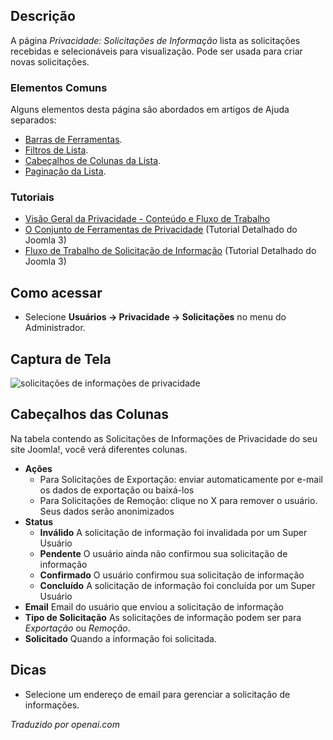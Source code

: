 <!-- Filename: Help4.x:Privacy:_Information_Requests / Display title: Privacidade: Solicitações de Informação  -->

## Descrição

A página *Privacidade: Solicitações de Informação* lista as solicitações recebidas e selecionáveis para visualização. Pode ser usada para criar novas solicitações.

### Elementos Comuns

Alguns elementos desta página são abordados em artigos de Ajuda separados:

* [Barras de Ferramentas](jdocmanual?article=help/common-elements/toolbars).
* [Filtros de Lista](jdocmanual?article=help/common-elements/list-filters).
* [Cabeçalhos de Colunas da Lista](jdocmanual?article=help/common-elements/list-column-headers).
* [Paginação da Lista](jdocmanual?article=help/common-elements/list-pagination).

### Tutoriais

- [Visão Geral da Privacidade - Conteúdo e Fluxo de Trabalho](https://docs.joomla.org/Help4.x:Components_Privacy_Outline/en)
- [O Conjunto de Ferramentas de Privacidade](https://docs.joomla.org/J3.x:Privacy/en)
  (Tutorial Detalhado do Joomla 3)
- [Fluxo de Trabalho de Solicitação de Informação](https://docs.joomla.org/J3.x:Information_Request_Workflow_in_Privacy_Component/en)
  (Tutorial Detalhado do Joomla 3)

## Como acessar

- Selecione **Usuários → Privacidade → Solicitações** no menu do Administrador.

## Captura de Tela

![solicitações de informações de privacidade](../../../pt/images/privacy/privacy-information-requests.png)

## Cabeçalhos das Colunas

Na tabela contendo as Solicitações de Informações de Privacidade do seu site Joomla!, você verá diferentes colunas.

- **Ações**
  - Para Solicitações de Exportação: enviar automaticamente por e-mail os dados de exportação ou baixá-los
  - Para Solicitações de Remoção: clique no X para remover o usuário. Seus dados serão anonimizados
- **Status**
  - **Inválido** A solicitação de informação foi invalidada por um Super Usuário
  - **Pendente** O usuário ainda não confirmou sua solicitação de informação
  - **Confirmado** O usuário confirmou sua solicitação de informação
  - **Concluído** A solicitação de informação foi concluída por um Super Usuário
- **Email** Email do usuário que enviou a solicitação de informação
- **Tipo de Solicitação** As solicitações de informação podem ser para *Exportação* ou *Remoção*.
- **Solicitado** Quando a informação foi solicitada.

## Dicas

- Selecione um endereço de email para gerenciar a solicitação de informações.

*Traduzido por openai.com*

